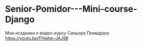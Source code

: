 # Senior-Pomidor---Mini-course-Django

Мои исхдники к видео-курсу Синьора Помидора:
https://youtu.be/FHeAm-JAJ98

